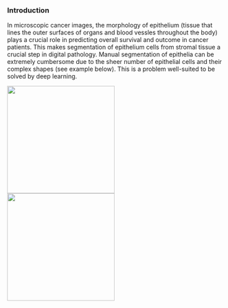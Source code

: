 ### Introduction

In microscopic cancer images, the morphology of epithelium (tissue that lines the outer surfaces of organs and blood vessles throughout the body) plays a crucial role in predicting overall survival and outcome in cancer patients. This makes segmentation of epithelium cells from stromal tissue a crucial step in  digital pathology. Manual segmentation of epithelia can be extremely cumbersome due to the sheer number of epithelial cells and their complex shapes (see example below). This is a problem well-suited to be solved by deep learning.

<div class="row">
  <div class="column">
    <img src="https://github.com/sxk1031/digital_pathology/blob/main/images/12947_00004_mask.png" width="250" height="250">
  </div>
  <div class="column">
    <img src="https://github.com/sxk1031/digital_pathology/blob/main/images/12947_00004.jpeg" width="250" height="250">
  </div>
</div>

